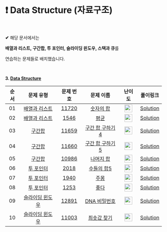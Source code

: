 # :exclamation: **Data Structure (자료구조)** 

<br/>

**✔** 해당 문서에서는

**배열과 리스트, 구간합, 투 포인터, 슬라이딩 윈도우, 스택과 큐**를 

연습하는 문제들로 배치했습니다.  

<br/>

**3. [Data Structure](https://github.com/eric98040/Do-It-Algorithm-Coding-Test/tree/main/3_Data_Structure)**


|       순서        |         문제 유형       |       문제 번호       |         문제 이름       |       난이도       |       풀이링크        |
|:-----:|:-----:|:-----:|:-----:|:-----:|:-----:|
|01|[배열과 리스트](https://github.com/eric98040/Do-It-Algorithm-Coding-Test/tree/main/3_Data_Structure/1_%EB%B0%B0%EC%97%B4%EA%B3%BC%20%EB%A6%AC%EC%8A%A4%ED%8A%B8)|[11720](https://www.acmicpc.net/problem/11720)|[숫자의 합](https://www.acmicpc.net/problem/11720)|<img height="25px" width="25px" src="https://static.solved.ac/tier_small/2.svg"/>|[Solution](https://github.com/eric98040/Do-It-Algorithm-Coding-Test/blob/main/3_Data_Structure/1_%EB%B0%B0%EC%97%B4%EA%B3%BC%20%EB%A6%AC%EC%8A%A4%ED%8A%B8/1_%E1%84%89%E1%85%AE%E1%86%BA%E1%84%8C%E1%85%A1%E1%84%8B%E1%85%B4%20%E1%84%92%E1%85%A1%E1%86%B8.Py)|
|02|[배열과 리스트](https://github.com/eric98040/Do-It-Algorithm-Coding-Test/tree/main/3_Data_Structure/1_%EB%B0%B0%EC%97%B4%EA%B3%BC%20%EB%A6%AC%EC%8A%A4%ED%8A%B8)|[1546](https://www.acmicpc.net/problem/1546)|[평균](https://www.acmicpc.net/problem/1546)|<img height="25px" width="25px" src="https://static.solved.ac/tier_small/5.svg"/>|[Solution](https://github.com/eric98040/Do-It-Algorithm-Coding-Test/blob/main/3_Data_Structure/1_%EB%B0%B0%EC%97%B4%EA%B3%BC%20%EB%A6%AC%EC%8A%A4%ED%8A%B8/2_%E1%84%91%E1%85%A7%E1%86%BC%E1%84%80%E1%85%B2%E1%86%AB.py)|
|03|[구간합](https://github.com/eric98040/Do-It-Algorithm-Coding-Test/tree/main/3_Data_Structure/2_%EA%B5%AC%EA%B0%84%ED%95%A9)|[11659](https://www.acmicpc.net/problem/11659)|[구간 합 구하기4](https://www.acmicpc.net/problem/11659)|<img height="25px" width="25px" src="https://static.solved.ac/tier_small/8.svg"/>|[Solution](https://github.com/eric98040/Do-It-Algorithm-Coding-Test/blob/main/3_Data_Structure/2_%EA%B5%AC%EA%B0%84%ED%95%A9/1_%E1%84%80%E1%85%AE%E1%84%80%E1%85%A1%E1%86%AB%20%E1%84%92%E1%85%A1%E1%86%B8%20%E1%84%80%E1%85%AE%E1%84%92%E1%85%A1%E1%84%80%E1%85%B54.py)|
|04|[구간합](https://github.com/eric98040/Do-It-Algorithm-Coding-Test/tree/main/3_Data_Structure/2_%EA%B5%AC%EA%B0%84%ED%95%A9)|[11660](https://www.acmicpc.net/problem/11660)|[구간 합 구하기5](https://www.acmicpc.net/problem/11660)|<img height="25px" width="25px" src="https://static.solved.ac/tier_small/10.svg"/>|[Solution](https://github.com/eric98040/Do-It-Algorithm-Coding-Test/blob/main/3_Data_Structure/2_%EA%B5%AC%EA%B0%84%ED%95%A9/2_%E1%84%80%E1%85%AE%E1%84%80%E1%85%A1%E1%86%AB%20%E1%84%92%E1%85%A1%E1%86%B8%20%E1%84%80%E1%85%AE%E1%84%92%E1%85%A1%E1%84%80%E1%85%B55.py)|
|05|[구간합](https://github.com/eric98040/Do-It-Algorithm-Coding-Test/tree/main/3_Data_Structure/2_%EA%B5%AC%EA%B0%84%ED%95%A9)|[10986](https://www.acmicpc.net/problem/10986)|[나머지 합](https://www.acmicpc.net/problem/10986)|<img height="25px" width="25px" src="https://static.solved.ac/tier_small/13.svg"/>|[Solution](https://github.com/eric98040/Do-It-Algorithm-Coding-Test/blob/main/3_Data_Structure/2_%EA%B5%AC%EA%B0%84%ED%95%A9/3_%E1%84%82%E1%85%A1%E1%84%86%E1%85%A5%E1%84%8C%E1%85%B5%20%E1%84%92%E1%85%A1%E1%86%B8%20%E1%84%80%E1%85%AE%E1%84%92%E1%85%A1%E1%84%80%E1%85%B5.py)|
|06|[투 포인터](https://github.com/eric98040/Do-It-Algorithm-Coding-Test/tree/main/3_Data_Structure/3_%ED%88%AC%20%ED%8F%AC%EC%9D%B8%ED%84%B0)|[2018](https://www.acmicpc.net/problem/2018)|[수들의 합5](https://www.acmicpc.net/problem/2018)|<img height="25px" width="25px" src="https://static.solved.ac/tier_small/6.svg"/>|[Solution](https://github.com/eric98040/Do-It-Algorithm-Coding-Test/blob/main/3_Data_Structure/3_%ED%88%AC%20%ED%8F%AC%EC%9D%B8%ED%84%B0/6_%EC%88%98%EB%93%A4%EC%9D%98%20%ED%95%A95.py)|
|07|[투 포인터](https://github.com/eric98040/Do-It-Algorithm-Coding-Test/tree/main/3_Data_Structure/3_%ED%88%AC%20%ED%8F%AC%EC%9D%B8%ED%84%B0)|[1940](https://www.acmicpc.net/problem/1940)|[주몽](https://www.acmicpc.net/problem/1940)|<img height="25px" width="25px" src="https://static.solved.ac/tier_small/7.svg"/>|[Solution](https://github.com/eric98040/Do-It-Algorithm-Coding-Test/blob/main/3_Data_Structure/3_%ED%88%AC%20%ED%8F%AC%EC%9D%B8%ED%84%B0/7_%EC%A3%BC%EB%AA%BD.py)|
|08|[투 포인터](https://github.com/eric98040/Do-It-Algorithm-Coding-Test/tree/main/3_Data_Structure/3_%ED%88%AC%20%ED%8F%AC%EC%9D%B8%ED%84%B0)|[1253](https://www.acmicpc.net/problem/1253)|[좋다](https://www.acmicpc.net/problem/1253)|<img height="25px" width="25px" src="https://static.solved.ac/tier_small/12.svg"/>|[Solution](https://github.com/eric98040/Do-It-Algorithm-Coding-Test/blob/main/3_Data_Structure/3_%ED%88%AC%20%ED%8F%AC%EC%9D%B8%ED%84%B0/8_%EC%A2%8B%EB%8B%A4.py)|
|09|[슬라이딩 윈도우](https://github.com/eric98040/Do-It-Algorithm-Coding-Test/tree/main/3_Data_Structure/4_%EC%8A%AC%EB%9D%BC%EC%9D%B4%EB%94%A9%20%EC%9C%88%EB%8F%84%EC%9A%B0)|[12891](https://www.acmicpc.net/problem/12891)|[DNA 비밀번호](https://www.acmicpc.net/problem/12891)|<img height="25px" width="25px" src="https://static.solved.ac/tier_small/9.svg"/>|[Solution](https://github.com/eric98040/Do-It-Algorithm-Coding-Test/blob/main/3_Data_Structure/4_%EC%8A%AC%EB%9D%BC%EC%9D%B4%EB%94%A9%20%EC%9C%88%EB%8F%84%EC%9A%B0/9_DNA%20%EB%B9%84%EB%B0%80%EB%B2%88%ED%98%B8.py)|
|10|[슬라이딩 윈도우](https://github.com/eric98040/Do-It-Algorithm-Coding-Test/tree/main/3_Data_Structure/4_%EC%8A%AC%EB%9D%BC%EC%9D%B4%EB%94%A9%20%EC%9C%88%EB%8F%84%EC%9A%B0)|[11003](https://www.acmicpc.net/problem/11003)|[최솟값 찾기](https://www.acmicpc.net/problem/11003)|<img height="25px" width="25px" src="https://static.solved.ac/tier_small/16.svg"/>|[Solution](https://github.com/eric98040/Do-It-Algorithm-Coding-Test/blob/main/3_Data_Structure/4_%EC%8A%AC%EB%9D%BC%EC%9D%B4%EB%94%A9%20%EC%9C%88%EB%8F%84%EC%9A%B0/10_%EC%B5%9C%EC%86%9F%EA%B0%92%20%EC%B0%BE%EA%B8%B0.py)|



